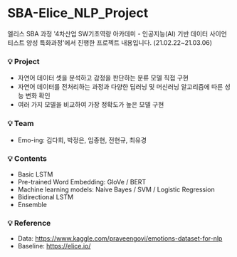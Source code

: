 # SBA-Elice_NLP_Project
엘리스 SBA 과정 '4차산업 SW기초역량 아카데미 - 인공지능(AI) 기반 데이터 사이언티스트 양성 특화과정'에서 진행한 프로젝트 내용입니다. (21.02.22~21.03.06)

### 💡 Project
* 자연어 데이터 셋을 분석하고 감정을 판단하는 분류 모델 직접 구현
* 자연어 데이터를 전처리하는 과정과 다양한 딥러닝 및 머신러닝 알고리즘에 따른 성능 변화 확인
* 여러 가지 모델을 비교하여 가장 정확도가 높은 모델 구현

### 💡 Team
* Emo-ing: 김다희, 박정은, 임종현, 전현규, 최유경

### 💡 Contents
* Basic LSTM 
* Pre-trained Word Embedding: GloVe / BERT
* Machine learning models: Naive Bayes / SVM / Logistic Regression
* Bidirectional LSTM
* Ensemble

### 💡 Reference
* Data: https://www.kaggle.com/praveengovi/emotions-dataset-for-nlp
* Baseline: https://elice.io/ 


